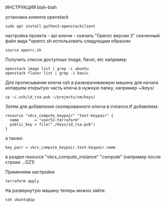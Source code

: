 ИНСТРУКЦИЯ
blah-blah


установка клиента openstack
```
sudo apt install python3-openstackclient
```

настройка проекта - api ключи - скачать "Openrc версии 3"
скаченный файл вида *openrc.sh использовать следующим образом:
```
source openrc.sh
```

Получить список доступных image, flavor, etc например
```
openstack image list | grep -i ubuntu
openstack flavor list | grep -i basic
```

Для прописывания ключа ssh в разворачиваемую машину для начала копируем открытую часть ключа в нужную папку, например ~/keys/
```
cp ~/.ssh/id_rsa.pub ~/projects/vm/keys/
```

Затем для добавления скопированного ключа в instance.tf добавляем:
```
resource "vkcs_compute_keypair" "test-keypair" {
  name       = "user52-terraform"
  public_key = file("./keys/id_rsa.pub")
}
```
а также:
```
key_pair = vkcs_compute_keypair.test-keypair.name
```
в раздел resource "vkcs_compute_instance" "compute" (например после строки ...GZ1)

Применяем настройки
```
terraform apply
```
На развернутую машину теперь можно зайти:
```
ssh ubuntu@ip
```